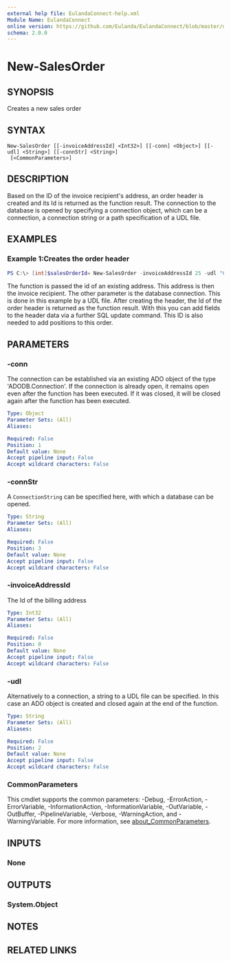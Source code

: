 ```yaml
---
external help file: EulandaConnect-help.xml
Module Name: EulandaConnect
online version: https://github.com/Eulanda/EulandaConnect/blob/master/docs/New-SalesOrder.md
schema: 2.0.0
---
```


# New-SalesOrder

## SYNOPSIS
Creates a new sales order

## SYNTAX

```
New-SalesOrder [[-invoiceAddressId] <Int32>] [[-conn] <Object>] [[-udl] <String>] [[-connStr] <String>]
 [<CommonParameters>]
```

## DESCRIPTION
Based on the ID of the invoice recipient's address, an order header is created and its Id is returned as the function result. The connection to the database is opened by specifying a connection object, which can be a connection, a connection string or a path specification of a UDL file.

## EXAMPLES

### Example 1:Creates the order header
```powershell
PS C:\> [int]$salesOrderId= New-SalesOrder -invoiceAddressId 25 -udl "C:\temp\Eulanda_1 JohnDoe.udl"
```

The function is passed the id of an existing address. This address is then the invoice recipient. The other parameter is the database connection. This is done in this example by a UDL file. After creating the header, the Id of the order header is returned as the function result. With this you can add fields to the header data via a further SQL update command. 
This ID is also needed to add positions to this order.

## PARAMETERS

### -conn
The connection can be established via an existing ADO object of the type 'ADODB.Connection'. If the connection is already open, it remains open even after the function has been executed. If it was closed, it will be closed again after the function has been executed.

```yaml
Type: Object
Parameter Sets: (All)
Aliases:

Required: False
Position: 1
Default value: None
Accept pipeline input: False
Accept wildcard characters: False
```

### -connStr
A `ConnectionString` can be specified here, with which a database can be opened.

```yaml
Type: String
Parameter Sets: (All)
Aliases:

Required: False
Position: 3
Default value: None
Accept pipeline input: False
Accept wildcard characters: False
```

### -invoiceAddressId
The Id of the billing address

```yaml
Type: Int32
Parameter Sets: (All)
Aliases:

Required: False
Position: 0
Default value: None
Accept pipeline input: False
Accept wildcard characters: False
```

### -udl
Alternatively to a connection, a string to a UDL file can be specified. In this case an ADO object is created and closed again at the end of the function.

```yaml
Type: String
Parameter Sets: (All)
Aliases:

Required: False
Position: 2
Default value: None
Accept pipeline input: False
Accept wildcard characters: False
```

### CommonParameters
This cmdlet supports the common parameters: -Debug, -ErrorAction, -ErrorVariable, -InformationAction, -InformationVariable, -OutVariable, -OutBuffer, -PipelineVariable, -Verbose, -WarningAction, and -WarningVariable. For more information, see [about_CommonParameters](http://go.microsoft.com/fwlink/?LinkID=113216).

## INPUTS

### None

## OUTPUTS

### System.Object
## NOTES

## RELATED LINKS
